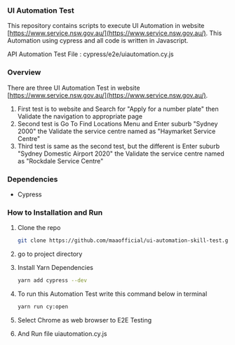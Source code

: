 ### UI Automation Test
This repository contains scripts to execute UI Automation in website [https://www.service.nsw.gov.au/](https://www.service.nsw.gov.au/). This Automation using cypress and all code is written in Javascript.

API Automation Test File : cypress/e2e/uiautomation.cy.js

### Overview
There are three UI Automation Test in website [https://www.service.nsw.gov.au/](https://www.service.nsw.gov.au/).
1. First test is to website and Search for "Apply for a number plate" then Validate the navigation to appropriate page
2. Second test is Go To Find Locations Menu and Enter suburb "Sydney 2000" the Validate the service centre named as "Haymarket Service Centre"
3. Third test is same as the second test, but the different is Enter suburb "Sydney Domestic Airport 2020" the Validate the service centre named as "Rockdale Service Centre"

### Dependencies
- Cypress

### How to Installation and Run
1. Clone the repo
   ```sh
   git clone https://github.com/maaofficial/ui-automation-skill-test.git
   ```
3. go to project directory

4. Install Yarn Dependencies
   ```sh
   yarn add cypress --dev
   ```
5. To run this Automation Test write this command below in terminal
   ```sh
   yarn run cy:open
   ```
6. Select Chrome as web browser to E2E Testing
7. And Run file uiautomation.cy.js
